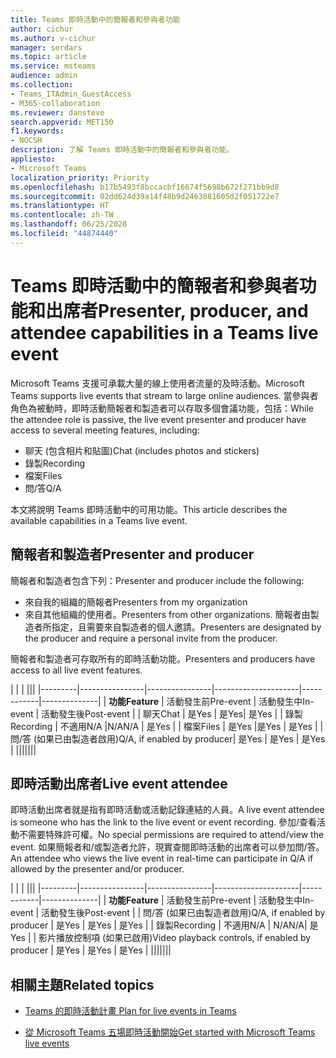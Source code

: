 ```yaml
---
title: Teams 即時活動中的簡報者和參與者功能
author: cichur
ms.author: v-cichur
manager: serdars
ms.topic: article
ms.service: msteams
audience: admin
ms.collection:
- Teams_ITAdmin_GuestAccess
- M365-collaboration
ms.reviewer: dansteve
search.appverid: MET150
f1.keywords:
- NOCSH
description: 了解 Teams 即時活動中的簡報者和參與者功能。
appliesto:
- Microsoft Teams
localization_priority: Priority
ms.openlocfilehash: b17b5493f8bccacbf16674f5698b672f271bb9d8
ms.sourcegitcommit: 02dd624d39a14f48b9d2463881605d2f051722e7
ms.translationtype: HT
ms.contentlocale: zh-TW
ms.lasthandoff: 06/25/2020
ms.locfileid: "44874440"
---
```

<a name="presenter-producer-and-attendee-capabilities-in-a-teams-live-event"></a><span data-ttu-id="681e8-103">Teams 即時活動中的簡報者和參與者功能和出席者</span><span class="sxs-lookup"><span data-stu-id="681e8-103">Presenter, producer, and attendee capabilities in a Teams live event</span></span>
======================================================

<span data-ttu-id="681e8-104">Microsoft Teams 支援可承載大量的線上使用者流量的及時活動。</span><span class="sxs-lookup"><span data-stu-id="681e8-104">Microsoft Teams supports live events that stream to large online audiences.</span></span> <span data-ttu-id="681e8-105">當參與者角色為被動時，即時活動簡報者和製造者可以存取多個會議功能，包括：</span><span class="sxs-lookup"><span data-stu-id="681e8-105">While the attendee role is passive, the live event presenter and producer have access to several meeting features, including:</span></span>  

- <span data-ttu-id="681e8-106">聊天 (包含相片和貼圖)</span><span class="sxs-lookup"><span data-stu-id="681e8-106">Chat (includes photos and stickers)</span></span>
- <span data-ttu-id="681e8-107">錄製</span><span class="sxs-lookup"><span data-stu-id="681e8-107">Recording</span></span>
- <span data-ttu-id="681e8-108">檔案</span><span class="sxs-lookup"><span data-stu-id="681e8-108">Files</span></span>
- <span data-ttu-id="681e8-109">問/答</span><span class="sxs-lookup"><span data-stu-id="681e8-109">Q/A</span></span>

<span data-ttu-id="681e8-110">本文將說明 Teams 即時活動中的可用功能。</span><span class="sxs-lookup"><span data-stu-id="681e8-110">This article describes the available capabilities in a Teams live event.</span></span>

## <a name="presenter-and-producer"></a><span data-ttu-id="681e8-111">簡報者和製造者</span><span class="sxs-lookup"><span data-stu-id="681e8-111">Presenter and producer</span></span>

<span data-ttu-id="681e8-112">簡報者和製造者包含下列：</span><span class="sxs-lookup"><span data-stu-id="681e8-112">Presenter and producer include the following:</span></span>

- <span data-ttu-id="681e8-113">來自我的組織的簡報者</span><span class="sxs-lookup"><span data-stu-id="681e8-113">Presenters from my organization</span></span>
- <span data-ttu-id="681e8-114">來自其他組織的使用者。</span><span class="sxs-lookup"><span data-stu-id="681e8-114">Presenters from other organizations.</span></span> <span data-ttu-id="681e8-115">簡報者由製造者所指定，且需要來自製造者的個人邀請。</span><span class="sxs-lookup"><span data-stu-id="681e8-115">Presenters are designated by the producer and require a personal invite from the producer.</span></span>

<span data-ttu-id="681e8-116">簡報者和製造者可存取所有的即時活動功能。</span><span class="sxs-lookup"><span data-stu-id="681e8-116">Presenters and producers have access to all live event features.</span></span>

| |  | |||
|---------|----------------|----------------|---------------------|------------|--------------|
|  <span data-ttu-id="681e8-117">**功能**</span><span class="sxs-lookup"><span data-stu-id="681e8-117">**Feature**</span></span>       | <span data-ttu-id="681e8-118">活動發生前</span><span class="sxs-lookup"><span data-stu-id="681e8-118">Pre-event</span></span> | <span data-ttu-id="681e8-119">活動發生中</span><span class="sxs-lookup"><span data-stu-id="681e8-119">In-event</span></span> | <span data-ttu-id="681e8-120">活動發生後</span><span class="sxs-lookup"><span data-stu-id="681e8-120">Post-event</span></span> |
| <span data-ttu-id="681e8-121">聊天</span><span class="sxs-lookup"><span data-stu-id="681e8-121">Chat</span></span> | <span data-ttu-id="681e8-122">是</span><span class="sxs-lookup"><span data-stu-id="681e8-122">Yes</span></span> | <span data-ttu-id="681e8-123">是</span><span class="sxs-lookup"><span data-stu-id="681e8-123">Yes</span></span>| <span data-ttu-id="681e8-124">是</span><span class="sxs-lookup"><span data-stu-id="681e8-124">Yes</span></span> |
| <span data-ttu-id="681e8-125">錄製</span><span class="sxs-lookup"><span data-stu-id="681e8-125">Recording</span></span> | <span data-ttu-id="681e8-126">不適用</span><span class="sxs-lookup"><span data-stu-id="681e8-126">N/A</span></span> |<span data-ttu-id="681e8-127">N/A</span><span class="sxs-lookup"><span data-stu-id="681e8-127">N/A</span></span> | <span data-ttu-id="681e8-128">是</span><span class="sxs-lookup"><span data-stu-id="681e8-128">Yes</span></span> |
| <span data-ttu-id="681e8-129">檔案</span><span class="sxs-lookup"><span data-stu-id="681e8-129">Files</span></span> | <span data-ttu-id="681e8-130">是</span><span class="sxs-lookup"><span data-stu-id="681e8-130">Yes</span></span> |<span data-ttu-id="681e8-131">是</span><span class="sxs-lookup"><span data-stu-id="681e8-131">Yes</span></span> | <span data-ttu-id="681e8-132">是</span><span class="sxs-lookup"><span data-stu-id="681e8-132">Yes</span></span> |
| <span data-ttu-id="681e8-133">問/答 (如果已由製造者啟用)</span><span class="sxs-lookup"><span data-stu-id="681e8-133">Q/A, if enabled by producer</span></span>| <span data-ttu-id="681e8-134">是</span><span class="sxs-lookup"><span data-stu-id="681e8-134">Yes</span></span> | <span data-ttu-id="681e8-135">是</span><span class="sxs-lookup"><span data-stu-id="681e8-135">Yes</span></span> | <span data-ttu-id="681e8-136">是</span><span class="sxs-lookup"><span data-stu-id="681e8-136">Yes</span></span> |
|||||||

## <a name="live-event-attendee"></a><span data-ttu-id="681e8-137">即時活動出席者</span><span class="sxs-lookup"><span data-stu-id="681e8-137">Live event attendee</span></span>

<span data-ttu-id="681e8-138">即時活動出席者就是指有即時活動或活動記錄連結的人員。</span><span class="sxs-lookup"><span data-stu-id="681e8-138">A live event attendee is someone who has the link to the live event or event recording.</span></span> <span data-ttu-id="681e8-139">參加/查看活動不需要特殊許可權。</span><span class="sxs-lookup"><span data-stu-id="681e8-139">No special permissions are required to attend/view the event.</span></span> <span data-ttu-id="681e8-140">如果簡報者和/或製造者允許，現實查閱即時活動的出席者可以參加問/答。</span><span class="sxs-lookup"><span data-stu-id="681e8-140">An attendee who views the live event in real-time can participate in Q/A if allowed by the presenter and/or producer.</span></span> 

| |  | |||
|---------|----------------|----------------|---------------------|------------|--------------|
|  <span data-ttu-id="681e8-141">**功能**</span><span class="sxs-lookup"><span data-stu-id="681e8-141">**Feature**</span></span>       | <span data-ttu-id="681e8-142">活動發生前</span><span class="sxs-lookup"><span data-stu-id="681e8-142">Pre-event</span></span> | <span data-ttu-id="681e8-143">活動發生中</span><span class="sxs-lookup"><span data-stu-id="681e8-143">In-event</span></span> | <span data-ttu-id="681e8-144">活動發生後</span><span class="sxs-lookup"><span data-stu-id="681e8-144">Post-event</span></span> |
| <span data-ttu-id="681e8-145">問/答 (如果已由製造者啟用)</span><span class="sxs-lookup"><span data-stu-id="681e8-145">Q/A, if enabled by producer</span></span> | <span data-ttu-id="681e8-146">是</span><span class="sxs-lookup"><span data-stu-id="681e8-146">Yes</span></span> | <span data-ttu-id="681e8-147">是</span><span class="sxs-lookup"><span data-stu-id="681e8-147">Yes</span></span> | <span data-ttu-id="681e8-148">是</span><span class="sxs-lookup"><span data-stu-id="681e8-148">Yes</span></span> |
| <span data-ttu-id="681e8-149">錄製</span><span class="sxs-lookup"><span data-stu-id="681e8-149">Recording</span></span> | <span data-ttu-id="681e8-150">不適用</span><span class="sxs-lookup"><span data-stu-id="681e8-150">N/A</span></span> | <span data-ttu-id="681e8-151">N/A</span><span class="sxs-lookup"><span data-stu-id="681e8-151">N/A</span></span>| <span data-ttu-id="681e8-152">是</span><span class="sxs-lookup"><span data-stu-id="681e8-152">Yes</span></span> |
| <span data-ttu-id="681e8-153">影片播放控制項 (如果已啟用)</span><span class="sxs-lookup"><span data-stu-id="681e8-153">Video playback controls, if enabled by producer</span></span> | <span data-ttu-id="681e8-154">是</span><span class="sxs-lookup"><span data-stu-id="681e8-154">Yes</span></span> | <span data-ttu-id="681e8-155">是</span><span class="sxs-lookup"><span data-stu-id="681e8-155">Yes</span></span> | <span data-ttu-id="681e8-156">是</span><span class="sxs-lookup"><span data-stu-id="681e8-156">Yes</span></span> |
|||||||

## <a name="related-topics"></a><span data-ttu-id="681e8-157">相關主題</span><span class="sxs-lookup"><span data-stu-id="681e8-157">Related topics</span></span>

- [<span data-ttu-id="681e8-158">Teams 的即時活動計畫 </span><span class="sxs-lookup"><span data-stu-id="681e8-158">Plan for live events in Teams</span></span>](teams-live-events/plan-for-teams-live-events.md)

- [<span data-ttu-id="681e8-159">從 Microsoft Teams 五場即時活動開始</span><span class="sxs-lookup"><span data-stu-id="681e8-159">Get started with Microsoft Teams live events</span></span>](https://support.microsoft.com/zh-TW/office/get-started-with-microsoft-teams-live-events-d077fec2-a058-483e-9ab5-1494afda578a#bkmk_productiontypes)

